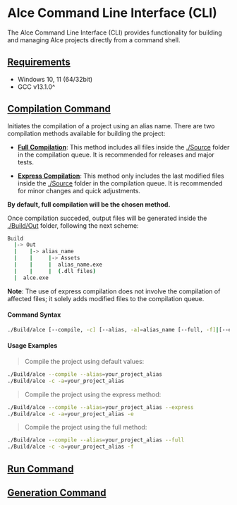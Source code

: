 # Alce Command Line Interface (CLI)

The Alce Command Line Interface (CLI) provides functionality for building and managing Alce projects directly from a command shell.

## <ins>Requirements</ins>

* Windows 10, 11 (64/32bit)
* GCC v13.1.0^

## <ins>Compilation Command</ins>

Initiates the compilation of a project using an alias name. There are two compilation methods available for building the project:

* <ins>__Full Compilation__</ins>: This method includes all files inside the <ins>./Source</ins> folder in the compilation queue. It is recommended for releases and major tests.
  
* <ins>__Express Compilation__</ins>: This method only includes the last modified files inside the <ins>./Source</ins> folder in the compilation queue. It is recommended for minor changes and quick adjustments.

__By default, full compilation will be the chosen method.__

Once compilation succeded, output files will be generated inside the <ins>./Build/Out</ins> folder, following the next scheme:

```bash
Build
  |-> Out
  |    |-> alias_name
  |    |     |-> Assets 
  |    |     |  alias_name.exe
  |    |     |  (.dll files)
  |  alce.exe
```

__Note__: The use of express compilation does not involve the compilation of affected files; it solely adds modified files to the compilation queue.

#### Command Syntax
```bash
./Build/alce [--compile, -c] [--alias, -a]=alias_name [--full, -f]|[--express, -e]
```

#### Usage Examples

> Compile the project using default values:

```bash
./Build/alce --compile --alias=your_project_alias 
./Build/alce -c -a=your_project_alias
```

> Compile the project using the express method:

```bash
./Build/alce --compile --alias=your_project_alias --express
./Build/alce -c -a=your_project_alias -e
```

> Compile the project using the full method:

```bash
./Build/alce --compile --alias=your_project_alias --full
./Build/alce -c -a=your_project_alias -f
```

## <ins>Run Command</ins>


## <ins>Generation Command</ins>



